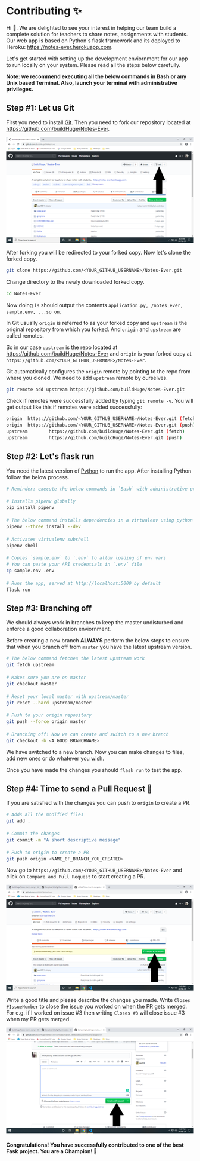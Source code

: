 # Contributing :sparkles:

Hi :raised_hands:. We are delighted to see your interest in helping our team build a complete solution for teachers to share notes, assignments with students. Our web app is based on Python's flask framework and its deployed to Heroku: https://notes-ever.herokuapp.com.

Let's get started with setting up the development enviornment for our app to run locally on your system. Please read all the steps below carefully.

**Note: we recommend executing all the below commands in Bash or any Unix based Terminal. Also, launch your terminal with administrative privileges.** 

## Step #1: Let us Git

First you need to install [Git](https://git-scm.com/). Then you need to fork our repository located at https://github.com/buildHuge/Notes-Ever. 

![a screenshot showing fork button](/docs/forking.png)

After forking you will be redirected to your forked copy. Now let's clone the forked copy.

```bash
git clone https://github.com/<YOUR_GITHUB_USERNAME>/Notes-Ever.git
```

Change directory to the newly downloaded forked copy.

```bash
cd Notes-Ever
```

Now doing `ls` should output the contents `application.py, /notes_ever, sample.env, ...so on`.

In Git usually `origin` is referred to as your forked copy and `upstream` is the original repository from which you forked. And `origin` and `upstream` are called remotes.

So in our case `upstream` is the repo located at https://github.com/buildHuge/Notes-Ever and `origin` is your forked copy at `https://github.com/<YOUR_GITHUB_USERNAME>/Notes-Ever`.

Git automatically configures the `origin` remote by pointing to the repo from where you cloned. We need to add `upstream` remote by ourselves.

```bash
git remote add upstream https://github.com/buildHuge/Notes-Ever.git
```

Check if remotes were successfully added by typing `git remote -v`. You will get output like this if remotes were added successfully:

```bash
origin  https://github.com/<YOUR_GITHUB_USERNAME>/Notes-Ever.git (fetch)
origin  https://github.com/<YOUR_GITHUB_USERNAME>/Notes-Ever.git (push)
upstream        https://github.com/buildHuge/Notes-Ever.git (fetch)
upstream        https://github.com/buildHuge/Notes-Ever.git (push) 
```

## Step #2: Let's flask run

You need the latest version of [Python](https://www.python.org/) to run the app. After installing Python follow the below process.

```bash
# Reminder: execute the below commands in `Bash` with administrative privileges

# Installs pipenv globally
pip install pipenv

# The below command installs dependencies in a virtualenv using python 3.x.x
pipenv --three install --dev

# Activates virtualenv subshell
pipenv shell

# Copies `sample.env` to `.env` to allow loading of env vars
# You can paste your API credentials in `.env` file
cp sample.env .env

# Runs the app, served at http://localhost:5000 by default
flask run
```

## Step #3: Branching off

We should always work in branches to keep the master undisturbed and enforce a good collaboration enviornment.

Before creating a new branch **ALWAYS** perform the below steps to ensure that when you branch off from `master` you have the latest upstream version.

```bash
# The below command fetches the latest upstream work
git fetch upstream

# Makes sure you are on master
git checkout master

# Reset your local master with upstream/master
git reset --hard upstream/master

# Push to your origin repository
git push --force origin master

# Branching off! Now we can create and switch to a new branch
git checkout -b <A_GOOD_BRANCHNAME>
```

We have switched to a new branch. Now you can make changes to files, add new ones or do whatever you wish.

Once you have made the changes you should `flask run` to test the app. 

## Step #4: Time to send a Pull Request :tada:

If you are satisfied with the changes you can push to `origin` to create a PR.

```bash
# Adds all the modified files
git add .

# Commit the changes
git commit -m "A short descriptive message"

# Push to origin to create a PR
git push origin <NAME_0F_BRANCH_YOU_CREATED>
```

Now go to `https://github.com/<YOUR_GITHUB_USERNAME>/Notes-Ever` and click on `Compare and Pull Request` to start creating a PR. 

![a screenshot showing compare and pull request button](docs/origin_pr.png)

Write a good title and please describe the changes you made. Write `Closes #IssueNumber` to close the issue you worked on when the PR gets merged. For e.g. if I worked on issue #3 then writing `Closes #3` will close issue #3 when my PR gets merged. 

![a screenshot showing create a pull request view](docs/create_pr.png)

#### Congratulations! You have successfully contributed to one of the best Fask project. You are a Champion! :clap:
